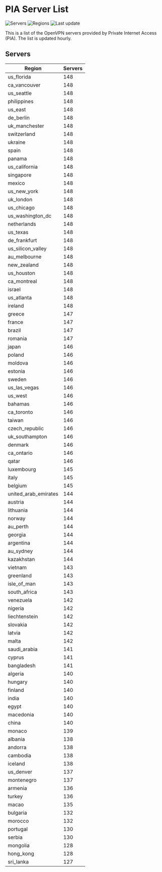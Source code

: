 # PIA Server List

![Servers](https://img.shields.io/badge/servers-13,907-blue) ![Regions](https://img.shields.io/badge/regions-97-blue) ![Last update](https://img.shields.io/badge/last_updated-Mon_Apr_29_05:33:33_GMT_2024-blue)

This is a list of the OpenVPN servers provided by Private Internet Access (PIA). The list is updated hourly.

## Servers
| Region               | Servers |
|----------------------|---------|
| us_florida | 148 |
| ca_vancouver | 148 |
| us_seattle | 148 |
| philippines | 148 |
| us_east | 148 |
| de_berlin | 148 |
| uk_manchester | 148 |
| switzerland | 148 |
| ukraine | 148 |
| spain | 148 |
| panama | 148 |
| us_california | 148 |
| singapore | 148 |
| mexico | 148 |
| us_new_york | 148 |
| uk_london | 148 |
| us_chicago | 148 |
| us_washington_dc | 148 |
| netherlands | 148 |
| us_texas | 148 |
| de_frankfurt | 148 |
| us_silicon_valley | 148 |
| au_melbourne | 148 |
| new_zealand | 148 |
| us_houston | 148 |
| ca_montreal | 148 |
| israel | 148 |
| us_atlanta | 148 |
| ireland | 148 |
| greece | 147 |
| france | 147 |
| brazil | 147 |
| romania | 147 |
| japan | 146 |
| poland | 146 |
| moldova | 146 |
| estonia | 146 |
| sweden | 146 |
| us_las_vegas | 146 |
| us_west | 146 |
| bahamas | 146 |
| ca_toronto | 146 |
| taiwan | 146 |
| czech_republic | 146 |
| uk_southampton | 146 |
| denmark | 146 |
| ca_ontario | 146 |
| qatar | 146 |
| luxembourg | 145 |
| italy | 145 |
| belgium | 145 |
| united_arab_emirates | 144 |
| austria | 144 |
| lithuania | 144 |
| norway | 144 |
| au_perth | 144 |
| georgia | 144 |
| argentina | 144 |
| au_sydney | 144 |
| kazakhstan | 144 |
| vietnam | 143 |
| greenland | 143 |
| isle_of_man | 143 |
| south_africa | 143 |
| venezuela | 142 |
| nigeria | 142 |
| liechtenstein | 142 |
| slovakia | 142 |
| latvia | 142 |
| malta | 142 |
| saudi_arabia | 141 |
| cyprus | 141 |
| bangladesh | 141 |
| algeria | 140 |
| hungary | 140 |
| finland | 140 |
| india | 140 |
| egypt | 140 |
| macedonia | 140 |
| china | 140 |
| monaco | 139 |
| albania | 138 |
| andorra | 138 |
| cambodia | 138 |
| iceland | 138 |
| us_denver | 137 |
| montenegro | 137 |
| armenia | 136 |
| turkey | 136 |
| macao | 135 |
| bulgaria | 132 |
| morocco | 132 |
| portugal | 130 |
| serbia | 130 |
| mongolia | 128 |
| hong_kong | 128 |
| sri_lanka | 127 |